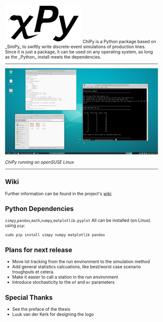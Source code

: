 <img src="https://github.com/JelleLa/ChiPy/blob/main/graphics/ChiPyBlackBG.png" width=50% height=50%>
ChiPy is a Python package based on _SimPy_ to swiftly write discrete-event simulations of production lines. Since it is just a package, it can be used on any operating system, as long as the _Python_ install meets the dependencies.

***
<img src="https://github.com/JelleLa/ChiPy/blob/main/graphics/mwe.png">

_ChiPy running on openSUSE Linux_

***

## Wiki
Further information can be found in the project's [wiki](https://github.com/JelleLa/ChiPy/wiki).

## Python Dependencies
`simpy`,`pandas`,`math`,`numpy`,`matplotlib.pyplot`
All can be installed (on Linux) using `pip`:
```
sudo pip install simpy numpy matplotlib pandas
```
## Plans for next release
* Move lot tracking from the run environment to the simulation method
* Add general statistics calcuations, like best/worst case scenario troughputs et cetera.
* Make it easier to call a station in the run environment
* Introduce stochasticity to the `mf` and `mr` parameters


## Special Thanks
* See the preface of the thesis
* Luuk van der Kerk for designing the logo
